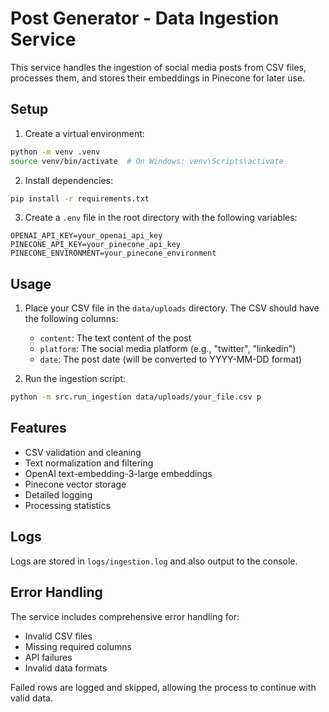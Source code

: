 # Post Generator - Data Ingestion Service

This service handles the ingestion of social media posts from CSV files, processes them, and stores their embeddings in Pinecone for later use.

## Setup

1. Create a virtual environment:
```bash
python -m venv .venv
source venv/bin/activate  # On Windows: venv\Scripts\activate
```

2. Install dependencies:
```bash
pip install -r requirements.txt
```

3. Create a `.env` file in the root directory with the following variables:
```
OPENAI_API_KEY=your_openai_api_key
PINECONE_API_KEY=your_pinecone_api_key
PINECONE_ENVIRONMENT=your_pinecone_environment
```

## Usage

1. Place your CSV file in the `data/uploads` directory. The CSV should have the following columns:
   - `content`: The text content of the post
   - `platform`: The social media platform (e.g., "twitter", "linkedin")
   - `date`: The post date (will be converted to YYYY-MM-DD format)

2. Run the ingestion script:
```bash
python -m src.run_ingestion data/uploads/your_file.csv p
```

## Features

- CSV validation and cleaning
- Text normalization and filtering
- OpenAI text-embedding-3-large embeddings
- Pinecone vector storage
- Detailed logging
- Processing statistics

## Logs

Logs are stored in `logs/ingestion.log` and also output to the console.

## Error Handling

The service includes comprehensive error handling for:
- Invalid CSV files
- Missing required columns
- API failures
- Invalid data formats

Failed rows are logged and skipped, allowing the process to continue with valid data. 